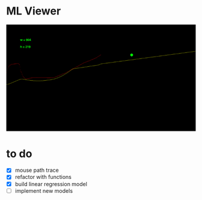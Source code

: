 # ML Viewer
![sample](./sample.gif)

# to do
- [x] mouse path trace
- [x] refactor with functions
- [x] build linear regression model
- [ ] implement new models
